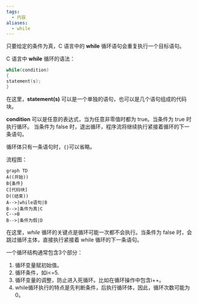 ```yaml
---
tags:
  - 内容
aliases:
  - while
---
```

 只要给定的条件为真，C 语言中的 **while** 循环语句会重复执行一个目标语句。

 C 语言中 **while** 循环的语法：

 ```c
 while(condition)
 {
 statement(s);
 }
 ```

 在这里，**statement(s)** 可以是一个单独的语句，也可以是几个语句组成的代码块。

 **condition** 可以是任意的表达式，当为任意非零值时都为 true。当条件为 true 时执行循环。 当条件为 false 时，退出循环，程序流将继续执行紧接着循环的下一条语句。

 循环体只有一条语句时，`{}`可以省略。

 流程图：

 ```mermaid
 graph TD
 A((开始))
 B{条件}
 C[代码块]
 D((结束))
 A-->|while语句|B
 B-->|条件为真|C
 C-->B
 B-->|条件为假|D
 ```

 在这里，*while* 循环的关键点是循环可能一次都不会执行。当条件为 false 时，会跳过循环主体，直接执行紧接着 while 循环的下一条语句。

 一个循环结构通常包含3个部分：

 1.  循环变量赋初始值。
 2.  循环条件，如i<=5.
 3.  循环变量的调整，防止进入死循环。比如在循环操作中包含i++。
 4.  while循环执行的特点是先判断条件，后执行循环体，因此，循环次数可能为0。